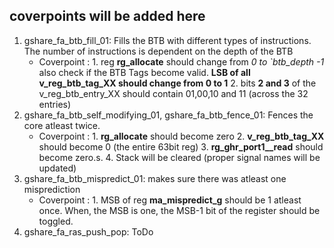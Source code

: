 ## coverpoints will be added here

1. gshare_fa_btb_fill_01: Fills the BTB with different types of instructions. The number of instructions is dependent on the depth of the BTB
   - Coverpoint : 1. reg **rg_allocate** should change from *0 to `btb_depth -1* also check if the BTB Tags become valid. **LSB of all v_reg_btb_tag_XX should change from 0 to 1** 2. bits **2 and 3** of the v_reg_btb_entry_XX should contain 01,00,10 and 11 (across the 32 entries) 
2. gshare_fa_btb_self_modifying_01, gshare_fa_btb_fence_01: Fences the core atleast twice. 
   - Coverpoint : 1. **rg_allocate** should become zero 2. **v_reg_btb_tag_XX** should become 0 (the entire 63bit reg) 3. **rg_ghr_port1__read** should become zero.s. 4. Stack will be cleared (proper signal names will be updated)
3. gshare_fa_btb_mispredict_01: makes sure there was atleast one misprediction
   - Coverpoint : 1. MSB of reg **ma_mispredict_g** should be 1 atleast once. When, the MSB is one, the MSB-1 bit of the register should be toggled.
4. gshare_fa_ras_push_pop: ToDo
